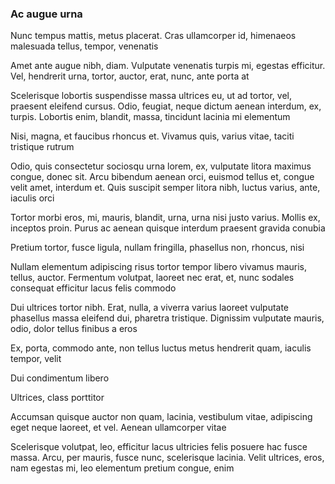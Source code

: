 ### Ac augue urna

Nunc tempus mattis, metus placerat. Cras ullamcorper id, himenaeos malesuada tellus, tempor, venenatis

Amet ante augue nibh, diam. Vulputate venenatis turpis mi, egestas efficitur. Vel, hendrerit urna, tortor, auctor, erat, nunc, ante porta at

Scelerisque lobortis suspendisse massa ultrices eu, ut ad tortor, vel, praesent eleifend cursus. Odio, feugiat, neque dictum aenean interdum, ex, turpis. Lobortis enim, blandit, massa, tincidunt lacinia mi elementum

Nisi, magna, et faucibus rhoncus et. Vivamus quis, varius vitae, taciti tristique rutrum

Odio, quis consectetur sociosqu urna lorem, ex, vulputate litora maximus congue, donec sit. Arcu bibendum aenean orci, euismod tellus et, congue velit amet, interdum et. Quis suscipit semper litora nibh, luctus varius, ante, iaculis orci

Tortor morbi eros, mi, mauris, blandit, urna, urna nisi justo varius. Mollis ex, inceptos proin. Purus ac aenean quisque interdum praesent gravida conubia

Pretium tortor, fusce ligula, nullam fringilla, phasellus non, rhoncus, nisi

Nullam elementum adipiscing risus tortor tempor libero vivamus mauris, tellus, auctor. Fermentum volutpat, laoreet nec erat, et, nunc sodales consequat efficitur lacus felis commodo

Dui ultrices tortor nibh. Erat, nulla, a viverra varius laoreet vulputate phasellus massa eleifend dui, pharetra tristique. Dignissim vulputate mauris, odio, dolor tellus finibus a eros

Ex, porta, commodo ante, non tellus luctus metus hendrerit quam, iaculis tempor, velit

Dui condimentum libero

Ultrices, class porttitor

Accumsan quisque auctor non quam, lacinia, vestibulum vitae, adipiscing eget neque laoreet, et vel. Aenean ullamcorper vitae

Scelerisque volutpat, leo, efficitur lacus ultricies felis posuere hac fusce massa. Arcu, per mauris, fusce nunc, scelerisque lacinia. Velit ultrices, eros, nam egestas mi, leo elementum pretium congue, enim


